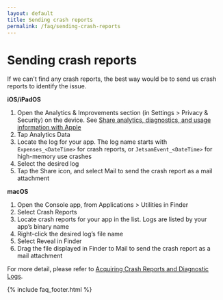 ```yaml
---
layout: default
title: Sending crash reports
permalink: /faq/sending-crash-reports
---
```


# Sending crash reports

If we can't find any crash reports, the best way would be to send us crash reports to identify the issue.

**iOS/iPadOS**

1. Open the Analytics & Improvements section (in Settings > Privacy & Security) on the device. See [Share analytics, diagnostics, and usage information with Apple](https://support.apple.com/en-us/HT202100)
2. Tap Analytics Data
3. Locate the log for your app. The log name starts with `Expenses_<DateTime>` for crash reports, or `JetsamEvent_<DateTime>` for high-memory use crashes
4. Select the desired log
5. Tap the Share icon, and select Mail to send the crash report as a mail attachment

**macOS**

1. Open the Console app, from Applications > Utilities in Finder
2. Select Crash Reports
3. Locate crash reports for your app in the list. Logs are listed by your app’s binary name
4. Right-click the desired log’s file name
5. Select Reveal in Finder
6. Drag the file displayed in Finder to Mail to send the crash report as a mail attachment

For more detail, please refer to [Acquiring Crash Reports and Diagnostic Logs](https://developer.apple.com/documentation/xcode/acquiring-crash-reports-and-diagnostic-logs#locate-crash-reports-and-memory-logs-on-the-device).

{% include faq_footer.html %}
